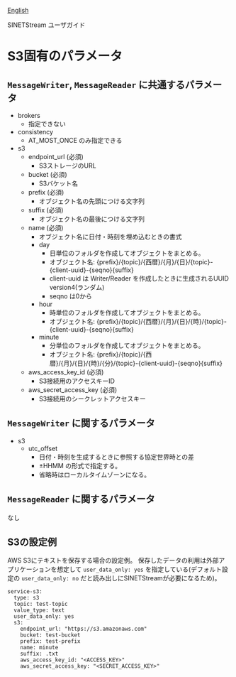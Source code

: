 <!--
Copyright (C) 2022 National Institute of Informatics

Licensed to the Apache Software Foundation (ASF) under one
or more contributor license agreements.  See the NOTICE file
distributed with this work for additional information
regarding copyright ownership.  The ASF licenses this file
to you under the Apache License, Version 2.0 (the
"License"); you may not use this file except in compliance
with the License.  You may obtain a copy of the License at

  http://www.apache.org/licenses/LICENSE-2.0

Unless required by applicable law or agreed to in writing,
software distributed under the License is distributed on an
"AS IS" BASIS, WITHOUT WARRANTIES OR CONDITIONS OF ANY
KIND, either express or implied.  See the License for the
specific language governing permissions and limitations
under the License.
-->

[English](https://translate.google.com/translate?hl=en&sl=ja&tl=en&u=https://nii-gakunin-cloud.github.io/sinetstream/docs/userguide/config-s3.html "google translate")

SINETStream ユーザガイド

# S3固有のパラメータ

## `MessageWriter`, `MessageReader` に共通するパラメータ

* brokers
    * 指定できない
* consistency
    * AT_MOST_ONCE のみ指定できる
* s3
    * endpoint_url (必須)
        * S3ストレージのURL
    * bucket (必須)
        * S3バケット名
    * prefix (必須)
        * オブジェクト名の先頭につける文字列
    * suffix (必須)
        * オブジェクト名の最後につける文字列
    * name (必須)
        * オブジェクト名に日付・時刻を埋め込むときの書式
        * day
            * 日単位のフォルダを作成してオブジェクトをまとめる。
            * オブジェクト名: {prefix}/{topic}/{西暦}/{月}/{日}/{topic}-{client-uuid}-{seqno}{suffix}
            * client-uuid は Writer/Reader を作成したときに生成されるUUID version4(ランダム)
            * seqno は0から
        * hour
            * 時単位のフォルダを作成してオブジェクトをまとめる。
            * オブジェクト名: {prefix}/{topic}/{西暦}/{月}/{日}/{時}/{topic}-{client-uuid}-{seqno}{suffix}
        * minute
            * 分単位のフォルダを作成してオブジェクトをまとめる。
            * オブジェクト名: {prefix}/{topic}/{西暦}/{月}/{日}/{時}/{分}/{topic}-{client-uuid}-{seqno}{suffix}
    * aws_access_key_id (必須)
        * S3接続用のアクセスキーID
    * aws_secret_access_key (必須)
        * S3接続用のシークレットアクセスキー

## `MessageWriter` に関するパラメータ

* s3
    * utc_offset
        * 日付・時刻を生成するときに参照する協定世界時との差
        * ±HHMM の形式で指定する。
        * 省略時はローカルタイムゾーンになる。

## `MessageReader` に関するパラメータ

なし

## S3の設定例

AWS S3にテキストを保存する場合の設定例。
保存したデータの利用は外部アプリケーションを想定して
`user_data_only: yes`
を指定している(デフォルト設定の `user_data_only: no` だと読み出しにSINETStreamが必要になるため)。

```
service-s3:
  type: s3
  topic: test-topic
  value_type: text
  user_data_only: yes
  s3:
    endpoint_url: "https://s3.amazonaws.com"
    bucket: test-bucket
    prefix: test-prefix
    name: minute
    suffix: .txt
    aws_access_key_id: "<ACCESS_KEY>"
    aws_secret_access_key: "<SECRET_ACCESS_KEY>"
```

